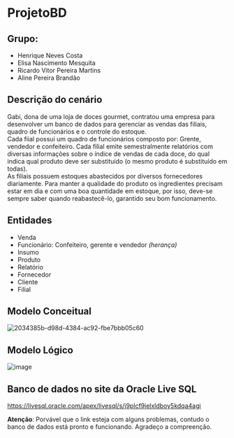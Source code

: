 # ProjetoBD
## **Grupo:** 
* Henrique Neves Costa 
* Elisa Nascimento Mesquita
* Ricardo Vitor Pereira Martins
* Aline Pereira Brandão

## **Descrição do cenário**
<p>Gabi, dona de uma loja de doces gourmet, contratou uma empresa para desenvolver um banco de dados para gerenciar as vendas das filiais, quadro de funcionários e o controle do estoque. <br>
 Cada fiial possui um quadro de funcionários composto por: Grente, vendedor e confeiteiro.
 Cada filial emite semestralmente relatórios com diversas informações sobre o índice de vendas de cada doce, do qual indica qual produto deve ser substituído (o mesmo produto é substituído em todas). <br>
 As filiais possuem estoques abastecidos por diversos fornecedores diariamente. Para manter a qualidade do produto os ingredientes precisam estar em dia e com uma boa quantidade em estoque, por isso, deve-se sempre saber quando reabastecê-lo, garantido seu bom funcionamento.

## **Entidades**
* Venda
* Funcionário: Confeiteiro, gerente e vendedor *(herança)*
* Insumo
* Produto
* Relatório
* Fornecedor
* Cliente
* Filial

## **Modelo Conceitual**

![2034385b-d98d-4384-ac92-fbe7bbb05c60](https://user-images.githubusercontent.com/62437015/85328915-f4ee0880-b4a7-11ea-9d75-d8d8f0784758.jpg)

## **Modelo Lógico**

![image](https://user-images.githubusercontent.com/62437015/85341367-56b96d00-b4be-11ea-948c-6a075c8ea1cd.png)

## **Banco de dados no site da Oracle Live SQL**

https://livesql.oracle.com/apex/livesql/s/j9plcf9jelxldboy5kdqa4agi

**Atenção**: Porvável que o link esteja com alguns problemas, contudo o banco de dados está pronto e funcionando. Agradeço a compreenção.
